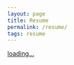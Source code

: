```yaml
---
layout: page
title: Resume
permalink: /resume/
tags: resume
---
```


<script src="https://gumroad.com/js/gumroad-embed.js"></script>
<div class="gumroad-product-embed" data-gumroad-product-id="yekP"><a href="https://gumroad.com/l/yekP">loading...</a></div>

